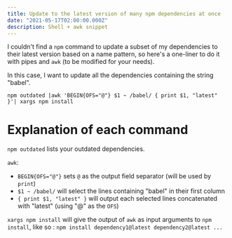 ```yaml
---
title: Update to the latest version of many npm dependencies at once
date: "2021-05-17T02:00:00.000Z"
description: Shell + awk snippet
---
```


I couldn't find a `npm` command to update a subset of my dependencies to their latest version based on a name pattern, so here's a one-liner to do it with pipes and `awk` (to be modified for your needs).  

In this case, I want to update all the dependencies containing the string "babel".

```shell 
npm outdated |awk 'BEGIN{OFS="@"} $1 ~ /babel/ { print $1, "latest" }'| xargs npm install
```

# Explanation of each command

`npm outdated` lists your outdated dependencies.  

`awk`:  

* `BEGIN{OFS="@"}` sets `@` as the output field separator (will be used by `print`)
* `$1 ~ /babel/` will select the lines containing "babel" in their first column
* `{ print $1, "latest" }` will output each selected lines concatenated with "latest" (using "@" as the `OFS`)

`xargs npm install` will give the output of `awk` as input arguments to `npm install`, like so : `npm install dependency1@latest dependency2@latest ...`
